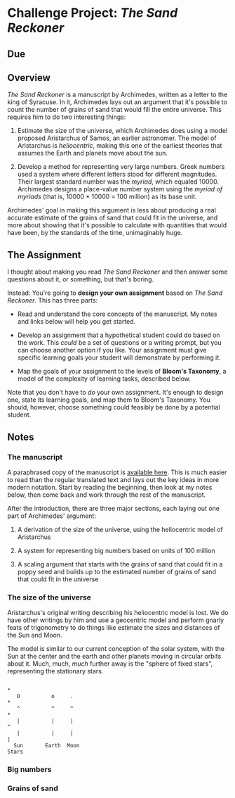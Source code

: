 # Challenge Project: *The Sand Reckoner*

## Due

## Overview

*The Sand Reckoner* is a manuscript by Archimedes, written as a letter to the king of Syracuse. In it, Archimedes lays out an argument that it's possible to count the number of grains of sand that would fill the entire universe. This requires him to do two interesting things:

1. Estimate the size of the universe, which Archimedes does using a model proposed Aristarchus of Samos, an earlier astronomer. The model of Aristarchus is *heliocentric*, making this one of the earliest theories that assumes the Earth and planets move about the sun.

2. Develop a method for representing very large numbers. Greek numbers used a system where different letters stood for different magnitudes. Their largest standard number was the *myriad*, which equaled 10000. Archimedes designs a place-value number system using the *myriad of myriads* (that is, 10000 * 10000 = 100 million) as its base unit.

Archimedes' goal in making this argument is less about producing a real accurate estimate of the grains of sand that could fit in the universe, and more about showing that it's possible to calculate with quantities that would have been, by the standards of the time, unimaginably huge.

## The Assignment

I thought about making you read *The Sand Reckoner* and then answer some questions about it, or something, but that's boring.

Instead: You're going to **design your own assignment** based on *The Sand Reckoner*. This has three parts:

- Read and understand the core concepts of the manuscript. My notes and links below will help you get started.

- Develop an assignment that a hypothetical student could do based on the work. This *could* be a set of questions or a writing prompt, but you can choose another option if you like. Your assignment must give specific learning goals your student will demonstrate by performing it.

- Map the goals of your assignment to the levels of **Bloom's Taxonomy**, a model of the complexity of learning tasks, described below.

Note that you don't have to *do* your own assignment. It's enough to design one, state its learning goals, and map them to Bloom's Taxonomy. You should, however, choose something could feasibly be done by a potential student.


## Notes

### The manuscript

A paraphrased copy of the manuscript is [available here](https://www.ucolick.org/~laugh/reckoner.shtml). This is much easier to read than the regular translated text and lays out the key ideas in more modern notation. Start by reading the beginning, then look at my notes below, then come back and work through the rest of the manuscript.

After the introduction, there are three major sections, each laying out one part of Archimedes' argument:

1. A derivation of the size of the universe, using the heliocentric model of Aristarchus

2. A system for representing big numbers based on units of 100 million

3. A scaling argument that starts with the grains of sand that could fit in a poppy seed and builds up to the estimated number of grains of sand that could fit in the universe


### The size of the universe

Aristarchus's original writing describing his heliocentric model is lost. We do have other writings by him and use a geocentric model and perform gnarly feats of trigonometry to do things like estimate the sizes and distances of the Sun and Moon.

The model is similar to our current conception of the solar system, with the Sun at the center and the earth and other planets moving in circular orbits about it. Much, much, *much* further away is the "sphere of fixed stars", representing the stationary stars.

```
                                                                                                  *
   O          o     .                                                                             *
   ^          ^     ^                                                                             *
   |          |     |                                                                             ^
   |          |     |                                                                             |
  Sun       Earth  Moon                                                                          Stars
```


### Big numbers


### Grains of sand



